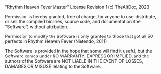 "Rhythm Heaven Fever Master" License Revision 1
                          (c) TheAltDoc, 2023


Permission is hereby granted, free of charge, for anyone to use, distribute, or
sell the compiled binaries, source code, and documentation (the "Software")
without attribution.

Permission to modify the Software is only granted to those that got all 50 perfects in Rhythm Heaven Fever (Nintendo, 2011).

The Software is provided in the hope that some will find it useful, but the
Software comes under NO WARRANTY, EXPRESS OR IMPLIED, and the authors of the
Software are NOT LIABLE IN THE EVENT OF LOSSES, DAMAGES OR MISUSE relating to
the Software.